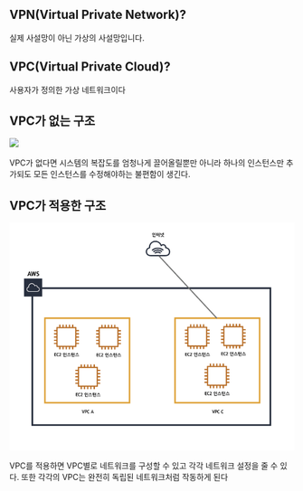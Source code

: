 ## VPN(Virtual Private Network)?

실제 사설망이 아닌 가상의 사설망입니다.

## VPC(Virtual Private Cloud)?

 사용자가 정의한 가상 네트워크이다

## VPC가 없는 구조

<img src="../imgs/VPCX.png">

VPC가 없다면 시스템의 복잡도를 엄청나게 끌어올릴뿐만 아니라 하나의 인스턴스만 추가되도 모든 인스턴스를 수정해야하는 불편함이 생긴다.

## VPC가 적용한 구조

<img src="../imgs/VPCO.png">

VPC를 적용하면 VPC별로 네트워크를 구성할 수 있고 각각 네트워크 설정을 줄 수 있다. 또한 각각의 VPC는 완전히 독립된 네트워크처럼 작동하게 된다
